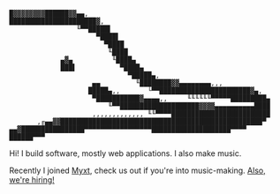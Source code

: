 
     
     
     
     
     
     
    █▓▓▓▓▓▓▓▓██████▓▓▄▄,
    ██████████████████████▓,
                     ╙▀▀█████▌
                          ▀████▌
                            ▀████
                             ╙████
                 ▄▓▄          ╙████▄
                 ███▌           ▀████▄
                                  ▀█████▄,
                         ▄▄         ╙████████▓▓▄▄▄▄▄▄▄▄,,,
                        █████▄,,       └▀▀███████████████████████▓▄,
                         ▀███████████▓▄▄▄▄,,     ╙╙╙╙╙╙▀▀▀▀▀█████████▄
                             ╙▀▀████████████████████▓▓▓▓▄▄▄▄▄▄▄▄▄▄████
                         ,,,,,,,,,,,,, ╙╙▀▀▀▀█████████████████████████
           ,╓▄▄▓▓███████████████████████████████████████████████████▀
    ▄▄▓████████████████▀▀▀▀▀▀▀▀▀▀▀▀▀▀▀▀▀████████████████████▀▀▀▀
    ██████▀▀▀
     

Hi! I build software, mostly web applications. I also make music.

Recently I joined [Myxt](https://myxt.com/), check us out if you're into music-making. [Also, we're hiring!](https://help.myxt.com/articles/team/eng-product-1/)
